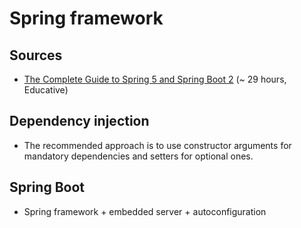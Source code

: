 # Spring framework

## Sources
- [The Complete Guide to Spring 5 and Spring Boot 2](https://www.educative.io/courses/guide-spring-5-spring-boot-2) (~ 29 hours, Educative)

## Dependency injection
- The recommended approach is to use constructor arguments for mandatory dependencies and setters for optional ones.

## Spring Boot
- Spring framework + embedded server + autoconfiguration